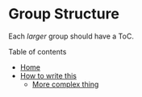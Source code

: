# Group Structure

Each _larger_ group should have a ToC.

Table of contents

- [Home](./home)
- [How to write this](./howToWriteThis)
  - [More complex thing](./howTo2)
